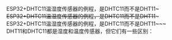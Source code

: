 ESP32+DHTC11温湿度传感器的例程，是DHTC11而不是DHT11~~~<br />
ESP32+DHTC11温湿度传感器的例程，是DHTC11而不是DHT11~~~<br />
ESP32+DHTC11温湿度传感器的例程，是DHTC11而不是DHT11~~~<br />
DHT11和DHTC11都是湿度和温度传感器，但它们有一些区别：<br />